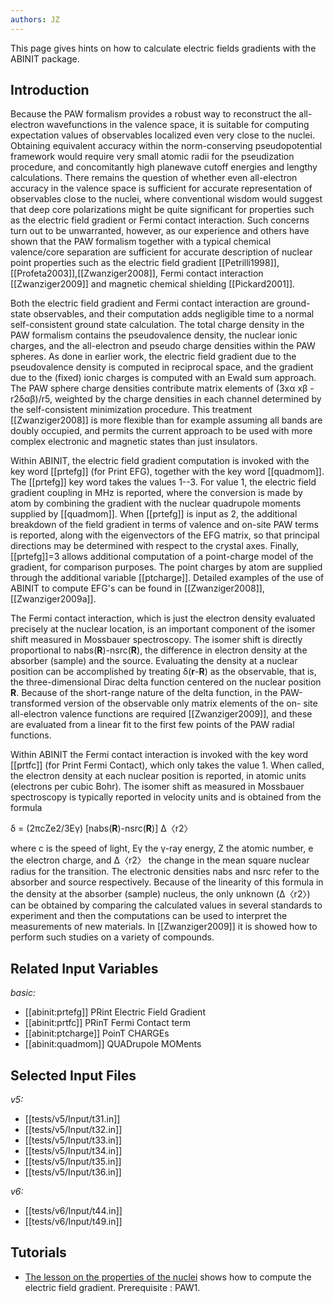 ```yaml
---
authors: JZ
---
```

<!--
This file is automatically generated by mksite.py. All changes will be lost.
Change the input yaml files or the python code
-->

This page gives hints on how to calculate electric fields gradients with the ABINIT package.

## Introduction

Because the PAW formalism provides a robust way to reconstruct the all-
electron wavefunctions in the valence space, it is suitable for computing
expectation values of observables localized even very close to the nuclei.
Obtaining equivalent accuracy within the norm-conserving pseudopotential
framework would require very small atomic radii for the pseudization
procedure, and concomitantly high planewave cutoff energies and lengthy
calculations. There remains the question of whether even all-electron accuracy
in the valence space is sufficient for accurate representation of observables
close to the nuclei, where conventional wisdom would suggest that deep core
polarizations might be quite significant for properties such as the electric
field gradient or Fermi contact interaction. Such concerns turn out to be
unwarranted, however, as our experience and others have shown that the PAW
formalism together with a typical chemical valence/core separation are
sufficient for accurate description of nuclear point properties such as the
electric field gradient [[Petrilli1998]],[[Profeta2003]],[[Zwanziger2008]],
Fermi contact interaction [[Zwanziger2009]] and magnetic chemical shielding
[[Pickard2001]].

Both the electric field gradient and Fermi contact interaction are ground-
state observables, and their computation adds negligible time to a normal
self-consistent ground state calculation. The total charge density in the PAW
formalism contains the pseudovalence density, the nuclear ionic charges, and
the all-electron and pseudo charge densities within the PAW spheres. As done
in earlier work, the electric field gradient due to the pseudovalence density
is computed in reciprocal space, and the gradient due to the (fixed) ionic
charges is computed with an Ewald sum approach. The PAW sphere charge
densities contribute matrix elements of (3xα xβ -r2δαβ)/r5, weighted by the
charge densities in each channel determined by the self-consistent
minimization procedure. This treatment [[Zwanziger2008]] is more flexible than
for example assuming all bands are doubly occupied, and permits the current
approach to be used with more complex electronic and magnetic states than just
insulators.

Within ABINIT, the electric field gradient computation is invoked with the key
word [[prtefg]] (for Print EFG), together with the key word [[quadmom]]. The
[[prtefg]] key word takes the values 1--3. For value 1, the electric field
gradient coupling in MHz is reported, where the conversion is made by atom by
combining the gradient with the nuclear quadrupole moments supplied by
[[quadmom]]. When [[prtefg]] is input as 2, the additional breakdown of the
field gradient in terms of valence and on-site PAW terms is reported, along
with the eigenvectors of the EFG matrix, so that principal directions may be
determined with respect to the crystal axes. Finally, [[prtefg]]=3 allows
additional computation of a point-charge model of the gradient, for comparison
purposes. The point charges by atom are supplied through the additional
variable [[ptcharge]]. Detailed examples of the use of ABINIT to compute EFG's
can be found in [[Zwanziger2008]],[[Zwanziger2009a]].

The Fermi contact interaction, which is just the electron density evaluated
precisely at the nuclear location, is an important component of the isomer
shift measured in Mossbauer spectroscopy. The isomer shift is directly
proportional to nabs(**R**)-nsrc(**R**), the difference in electron density at
the absorber (sample) and the source. Evaluating the density at a nuclear
position can be accomplished by treating δ(**r**-**R**) as the observable,
that is, the three-dimensional Dirac delta function centered on the nuclear
position **R**. Because of the short-range nature of the delta function, in
the PAW-transformed version of the observable only matrix elements of the on-
site all-electron valence functions are required [[Zwanziger2009]], and these
are evaluated from a linear fit to the first few points of the PAW radial
functions.

Within ABINIT the Fermi contact interaction is invoked with the key word
[[prtfc]] (for Print Fermi Contact), which only takes the value 1. When
called, the electron density at each nuclear position is reported, in atomic
units (electrons per cubic Bohr). The isomer shift as measured in Mossbauer
spectroscopy is typically reported in velocity units and is obtained from the
formula

δ = (2πcZe2/3Eγ) [nabs(**R**)-nsrc(**R**)] Δ〈r2〉

where c is the speed of light, Eγ the γ-ray energy, Z the atomic number, e the
electron charge, and Δ〈r2〉 the change in the mean square nuclear radius for
the transition. The electronic densities nabs and nsrc refer to the absorber
and source respectively. Because of the linearity of this formula in the
density at the absorber (sample) nucleus, the only unknown (Δ〈r2〉) can be
obtained by comparing the calculated values in several standards to experiment
and then the computations can be used to interpret the measurements of new
materials. In [[Zwanziger2009]] it is showed how to perform such studies on a
variety of compounds.



## Related Input Variables

*basic:*

- [[abinit:prtefg]]  PRint Electric Field Gradient
- [[abinit:prtfc]]  PRinT Fermi Contact term
- [[abinit:ptcharge]]  PoinT CHARGEs
- [[abinit:quadmom]]  QUADrupole MOMents
 

## Selected Input Files

*v5:*

- [[tests/v5/Input/t31.in]]
- [[tests/v5/Input/t32.in]]
- [[tests/v5/Input/t33.in]]
- [[tests/v5/Input/t34.in]]
- [[tests/v5/Input/t35.in]]
- [[tests/v5/Input/t36.in]]
 
*v6:*

- [[tests/v6/Input/t44.in]]
- [[tests/v6/Input/t49.in]]
 

## Tutorials

* [The lesson on the properties of the nuclei](../../tutorial/generated_files/lesson_nuc.html) shows how to compute the electric field gradient. Prerequisite : PAW1.

